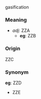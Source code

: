 gasification
### Meaning
+ _adj_: ZZA
    + __eg__: ZZB

### Origin

ZZC

### Synonym

__eg__: ZZD

+ ZZE


